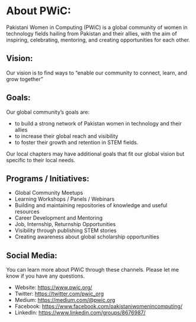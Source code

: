 # About PWiC:
Pakistani Women in Computing (PWiC) is a global community of women in technology fields hailing from Pakistan and their allies, with the aim of inspiring, celebrating, mentoring, and creating opportunities for each other.

## Vision: 
Our vision is to find ways to “enable our community to connect, learn, and grow together”

## Goals: 
Our global community’s goals are:
- to build a strong network of Pakistan women in technology and their allies
- to increase their global reach and visibility
- to foster their growth and retention in STEM fields. 

Our local chapters may have additional goals that fit our global vision but specific to their local needs. 

## Programs / Initiatives: 
- Global Community Meetups
- Learning Workshops / Panels / Webinars
- Building and maintaining repositories of knowledge and useful resources
- Career Development and Mentoring 
- Job, Internship, Returnship Opportunities
- Visibility through publishing STEM stories
- Creating awareness about global scholarship opportunities

## Social Media: 
You can learn more about PWiC through these channels. Please let me know if you have any questions. 

- Website: https://www.pwic.org/
- Twitter: https://twitter.com/pwic_org
- Medium: https://medium.com/@pwic.org
- Facebook: https://www.facebook.com/pakistaniwomenincomputing/
- LinkedIn: https://www.linkedin.com/groups/8676987/
